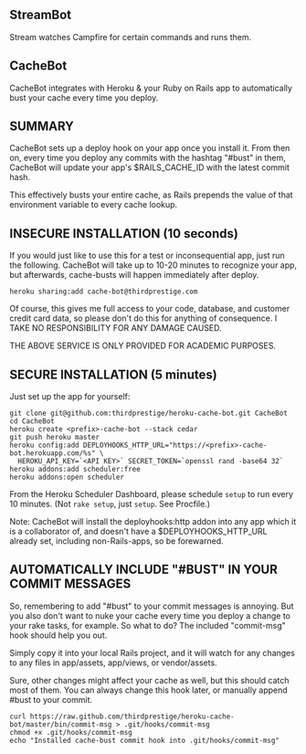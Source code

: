 StreamBot
---------

Stream watches Campfire for certain commands and runs them.


CacheBot
--------

CacheBot integrates with Heroku & your Ruby on Rails app to automatically bust your cache every time you deploy.

SUMMARY
-------
CacheBot sets up a deploy hook on your app once you install it. From then on, every time you deploy any commits with the hashtag "#bust" in them, CacheBot will update your app's $RAILS_CACHE_ID with the latest commit hash.

This effectively busts your entire cache, as Rails prepends the value of that environment variable to every cache lookup.

INSECURE INSTALLATION (10 seconds)
----------------------------------

If you would just like to use this for a test or inconsequential app, just run the following.  CacheBot will take up to 10-20 minutes to recognize your app, but afterwards, cache-busts will happen immediately after deploy.

`heroku sharing:add cache-bot@thirdprestige.com`

Of course, this gives me full access to your code, database, and customer credit card data, so please don't do this for anything of consequence. I TAKE NO RESPONSIBILITY FOR ANY DAMAGE CAUSED.

THE ABOVE SERVICE IS ONLY PROVIDED FOR ACADEMIC PURPOSES.

SECURE INSTALLATION (5 minutes)
-------------------------------

Just set up the app for yourself:

    git clone git@github.com:thirdprestige/heroku-cache-bot.git CacheBot
    cd CacheBot
    heroku create <prefix>-cache-bot --stack cedar
    git push heroku master
    heroku config:add DEPLOYHOOKS_HTTP_URL="https://<prefix>-cache-bot.herokuapp.com/%s" \
      HEROKU_API_KEY=`<API KEY>` SECRET_TOKEN=`openssl rand -base64 32`
    heroku addons:add scheduler:free
    heroku addons:open scheduler

From the Heroku Scheduler Dashboard, please schedule `setup` to run every 10 minutes. (Not `rake setup`, just `setup`. See Procfile.)

Note: CacheBot will install the deployhooks:http addon into any app which it is a collaborator of, and doesn't have a $DEPLOYHOOKS_HTTP_URL already set, including non-Rails-apps, so be forewarned.

AUTOMATICALLY INCLUDE "#BUST" IN YOUR COMMIT MESSAGES
-----------------------------------------------------

So, remembering to add "#bust" to your commit messages is annoying. But you also don't want to nuke your cache every time you deploy a change to your rake tasks, for example. So what to do?  The included "commit-msg" hook should help you out.

Simply copy it into your local Rails project, and it will watch for any changes to any files in app/assets, app/views, or vendor/assets.

Sure, other changes might affect your cache as well, but this should catch most of them.  You can always change this hook later, or manually append #bust to your commit.

    curl https://raw.github.com/thirdprestige/heroku-cache-bot/master/bin/commit-msg > .git/hooks/commit-msg
    chmod +x .git/hooks/commit-msg
    echo "Installed cache-bust commit hook into .git/hooks/commit-msg"


